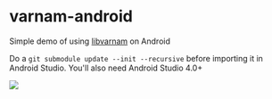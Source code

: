 # varnam-android

Simple demo of using [libvarnam](https://github.com/subins2000/libvarnam) on Android

Do a `git submodule update --init --recursive` before importing it in Android Studio. You'll also need Android Studio 4.0+

![](https://gitlab.com/smc/smc-project/uploads/691a1bc36ec9af77ff8a9bc8dbd00ea0/photo_2020-09-20_02-29-12.jpg)
